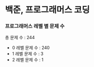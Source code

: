# 백준, 프로그래머스 코딩
### 프로그래머스 레벨 별 문제 수
총 문제 수 : 244
- 0 레벨 문제 수 : 240
- 1 레벨 문제 수 : 3
- 2 레벨 문제 수 : 1

